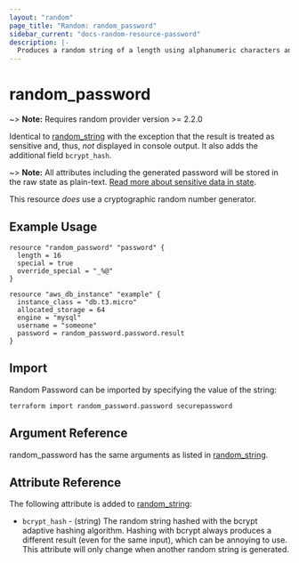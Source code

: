 ```yaml
---
layout: "random"
page_title: "Random: random_password"
sidebar_current: "docs-random-resource-password"
description: |-
  Produces a random string of a length using alphanumeric characters and optionally special characters. The result will not be displayed to console.
---
```


# random\_password

~> **Note:** Requires random provider version >= 2.2.0

Identical to [random_string](string.html) with the exception that the
result is treated as sensitive and, thus, _not_ displayed in console output.
It also adds the additional field `bcrypt_hash`.

~> **Note:** All attributes including the generated password will be stored in
the raw state as plain-text. [Read more about sensitive data in
state](/docs/state/sensitive-data.html).

This resource *does* use a cryptographic random number generator.

## Example Usage

```hcl
resource "random_password" "password" {
  length = 16
  special = true
  override_special = "_%@"
}

resource "aws_db_instance" "example" {
  instance_class = "db.t3.micro"
  allocated_storage = 64
  engine = "mysql"
  username = "someone"
  password = random_password.password.result
}
```

## Import

Random Password can be imported by specifying the value of the string:

```
terraform import random_password.password securepassword
```

## Argument Reference

random_password has the same arguments as listed in [random_string](string.html).

## Attribute Reference

The following attribute is added to [random_string](string.html):

* `bcrypt_hash` - (string) The random string hashed with the bcrypt adaptive
  hashing algorithm. Hashing with bcrypt always produces a different result
  (even for the same input), which can be annoying to use. This attribute will
  only change when another random string is generated.
